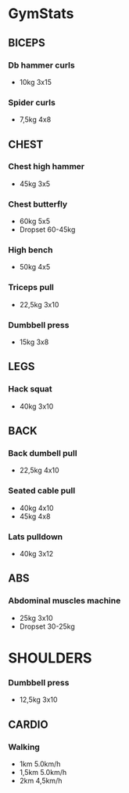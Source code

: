 # GymStats


## BICEPS

### Db hammer curls 
 * 10kg 3x15

### Spider curls
 * 7,5kg 4x8


## CHEST

### Chest high hammer 
 * 45kg 3x5 

### Chest butterfly
 * 60kg 5x5
 * Dropset 60-45kg

### High bench 
 * 50kg 4x5

### Triceps pull 
 * 22,5kg 3x10

### Dumbbell press
 * 15kg 3x8


## LEGS

### Hack squat 
 * 40kg 3x10


## BACK

### Back dumbell pull 
 * 22,5kg 4x10

### Seated cable pull
 * 40kg 4x10
 * 45kg 4x8

### Lats pulldown
 * 40kg 3x12


## ABS

### Abdominal muscles machine
 * 25kg 3x10
 * Dropset 30-25kg


# SHOULDERS

### Dumbbell press
 * 12,5kg 3x10


## CARDIO

### Walking
 * 1km 5.0km/h
 * 1,5km 5.0km/h
 * 2km 4,5km/h
